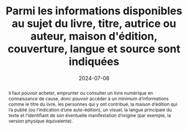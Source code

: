 ---
title: "Parmi les informations disponibles au sujet du livre, titre, autrice ou auteur, maison d'édition, couverture, langue et source sont indiquées"
abstract: "Il faut pouvoir acheter, emprunter ou consulter un livre numérique en connaissance de cause, donc pouvoir accéder à un minimum d’informations comme le titre du livre, les personnes qui y ont contribué, la maison d’édition qui l’a publié (ou l’indication d’une auto-édition), un visuel, la langue principale du texte et l’identifiant de son éventuelle manifestation d’origine (par exemple, la version physique équivalente)."
categories: 
    - "identification"
agrege: O0000-E085
opquast: 'N/A'
indiceebook: '085'
description: "Règle n°85"
before: "084"
weight: "85"
after: "086"
actif: '1'
layout: rules
date: 2024-07-08
tags: 
    - "Confiance"
    - "Utilisabilité"
    - "Découvrabilité"
objectif: 
    - "Améliorer la découvrabilité du livre"
    - "Limiter les risques de réclamations"
Meo: 
    - "Associer les informations au livre"
    - "Faire figurer les informations sur la page de présentation du livre"
Controle: 
    - "Vérifier&nbsp;: <ul><li>La présence d’un titre</li><li>La présence du nom de l’auteur ou l’autrice</li><li>La présence d’un visuel de couverture</li><li>La présence d’une langue principale</li><li>Le cas échéant, l’identifiant de la version physique d’origine</li></ul>"
epubcheck: 
ace: 
humancheck: true
ReadiumGoToolkit: 
Source: 
    - "SNE"
Referentiel: 
    - "EPUB Métadonnées Dublin Core source, title, language, contributor, publisher dans le fichier OPF"
    - "ONIX TitleType 01 / TitleText"
    - "ONIX Contributor / PersonName"
    - "ONIX LanguageRole 01 / LanguageCode"
    - "ONIX RelatedMaterial / ProductRelationCode + ProductIdentifier / IDValue"
    - "Plan Qualité Dilicom"
steps: 
    - "Projet éditorial"
    - "Distribution"
pertinence: 1
---